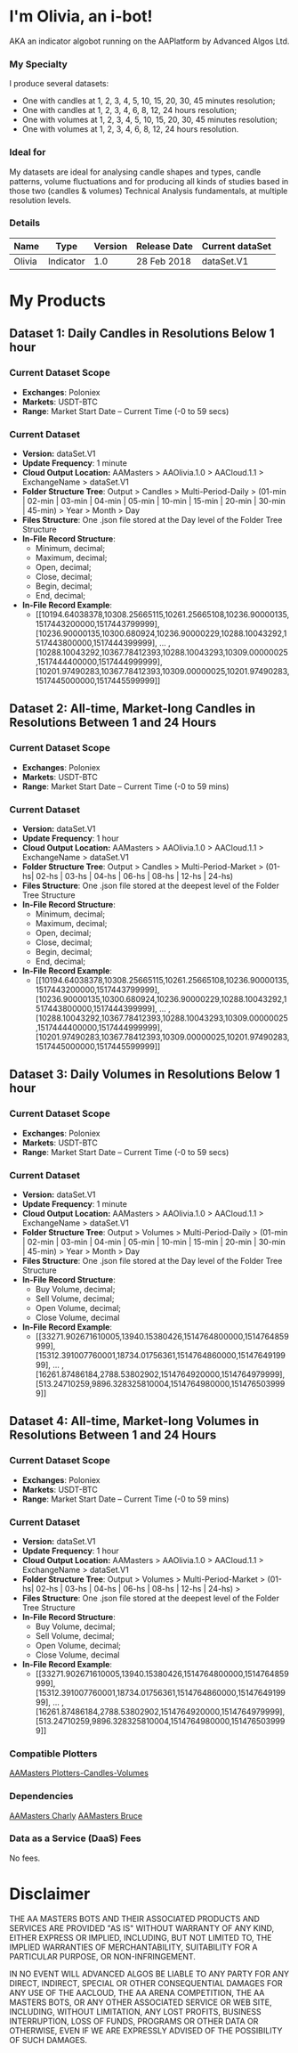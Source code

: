 # I'm Olivia, an i-bot!
AKA an indicator algobot running on the AAPlatform by Advanced Algos Ltd.

### My Specialty
I produce several datasets:
* One with candles at 1, 2, 3, 4, 5, 10, 15, 20, 30, 45 minutes resolution;
* One with candles at 1, 2, 3, 4, 6, 8, 12, 24 hours resolution;
* One with volumes at 1, 2, 3, 4, 5, 10, 15, 20, 30, 45 minutes resolution;
* One with volumes at 1, 2, 3, 4, 6, 8, 12, 24 hours resolution.

### Ideal for
My datasets are ideal for analysing candle shapes and types, candle patterns, volume fluctuations and for producing all kinds of studies based in those two (candles & volumes) Technical Analysis fundamentals, at multiple resolution levels.

### Details

| **Name** | **Type** | **Version** | **Release Date** | **Current dataSet** |
|----------|----------|----------|----------|----------|
| Olivia | Indicator | 1.0 | 28 Feb 2018 | dataSet.V1 |

# My Products

## Dataset 1: Daily Candles in Resolutions Below 1 hour

### Current Dataset Scope
* **Exchanges**: Poloniex
* **Markets**: USDT-BTC
* **Range**: Market Start Date – Current Time (-0 to 59 secs)

### Current Dataset
* **Version:** dataSet.V1
* **Update Frequency**: 1 minute
* **Cloud Output Location:** AAMasters > AAOlivia.1.0 > AACloud.1.1 > ExchangeName > dataSet.V1
* **Folder Structure Tree**: Output > Candles > Multi-Period-Daily > (01-min | 02-min | 03-min | 04-min | 05-min | 10-min | 15-min | 20-min | 30-min | 45-min) > Year > Month > Day
* **Files Structure**: One .json file stored at the Day level of the Folder Tree Structure
* **In-File Record Structure**:
  * Minimum, decimal;
  * Maximum, decimal;
  * Open, decimal;
  * Close, decimal;
  * Begin, decimal;
  * End, decimal;
* **In-File Record Example**: 
  * [[10194.64038378,10308.25665115,10261.25665108,10236.90000135,1517443200000,1517443799999],[10236.90000135,10300.680924,10236.90000229,10288.10043292,1517443800000,1517444399999], ... ,[10288.10043292,10367.78412393,10288.10043293,10309.00000025,1517444400000,1517444999999],[10201.97490283,10367.78412393,10309.00000025,10201.97490283,1517445000000,1517445599999]]

## Dataset 2: All-time, Market-long Candles in Resolutions Between 1 and 24 Hours

### Current Dataset Scope
* **Exchanges**: Poloniex
* **Markets**: USDT-BTC
* **Range**: Market Start Date – Current Time (-0 to 59 mins)

### Current Dataset
* **Version:** dataSet.V1
* **Update Frequency**: 1 hour
* **Cloud Output Location:** AAMasters > AAOlivia.1.0 > AACloud.1.1 > ExchangeName > dataSet.V1
* **Folder Structure Tree**: Output > Candles > Multi-Period-Market > (01-hs| 02-hs | 03-hs | 04-hs | 06-hs | 08-hs | 12-hs | 24-hs)
* **Files Structure**: One .json file stored at the deepest level of the Folder Tree Structure
* **In-File Record Structure**:
  * Minimum, decimal;
  * Maximum, decimal;
  * Open, decimal;
  * Close, decimal;
  * Begin, decimal;
  * End, decimal;
* **In-File Record Example**: 
  * [[10194.64038378,10308.25665115,10261.25665108,10236.90000135,1517443200000,1517443799999],[10236.90000135,10300.680924,10236.90000229,10288.10043292,1517443800000,1517444399999], ... ,[10288.10043292,10367.78412393,10288.10043293,10309.00000025,1517444400000,1517444999999],[10201.97490283,10367.78412393,10309.00000025,10201.97490283,1517445000000,1517445599999]]

## Dataset 3: Daily Volumes in Resolutions Below 1 hour

### Current Dataset Scope
* **Exchanges**: Poloniex
* **Markets**: USDT-BTC
* **Range**: Market Start Date – Current Time (-0 to 59 secs)

### Current Dataset
* **Version:** dataSet.V1
* **Update Frequency**: 1 minute
* **Cloud Output Location:** AAMasters > AAOlivia.1.0 > AACloud.1.1 > ExchangeName > dataSet.V1
* **Folder Structure Tree**: Output > Volumes > Multi-Period-Daily >  (01-min | 02-min | 03-min | 04-min | 05-min | 10-min | 15-min | 20-min | 30-min | 45-min) > Year > Month > Day
* **Files Structure**: One .json file stored at the Day level of the Folder Tree Structure
* **In-File Record Structure**:
  * Buy Volume, decimal;
  * Sell Volume, decimal;
  * Open Volume, decimal;
  * Close Volume, decimal
* **In-File Record Example**: 
  * [[33271.902671610005,13940.15380426,1514764800000,1514764859999],[15312.391007760001,18734.01756361,1514764860000,1514764919999], ... ,[16261.87486184,2788.53802902,1514764920000,1514764979999],[513.24710259,9896.328325810004,1514764980000,1514765039999]]

## Dataset 4: All-time, Market-long Volumes in Resolutions Between 1 and 24 Hours

### Current Dataset Scope
* **Exchanges**: Poloniex
* **Markets**: USDT-BTC
* **Range**: Market Start Date – Current Time (-0 to 59 mins)

### Current Dataset
* **Version:** dataSet.V1
* **Update Frequency**: 1 hour
* **Cloud Output Location:** AAMasters > AAOlivia.1.0 > AACloud.1.1 > ExchangeName > dataSet.V1
* **Folder Structure Tree**: Output > Volumes > Multi-Period-Market > (01-hs| 02-hs | 03-hs | 04-hs | 06-hs | 08-hs | 12-hs | 24-hs) >
* **Files Structure**: One .json file stored at the deepest level of the Folder Tree Structure
* **In-File Record Structure**:
  * Buy Volume, decimal;
  * Sell Volume, decimal;
  * Open Volume, decimal;
  * Close Volume, decimal
* **In-File Record Example**: 
  * [[33271.902671610005,13940.15380426,1514764800000,1514764859999],[15312.391007760001,18734.01756361,1514764860000,1514764919999], ... ,[16261.87486184,2788.53802902,1514764920000,1514764979999],[513.24710259,9896.328325810004,1514764980000,1514765039999]]

### Compatible Plotters
[AAMasters Plotters-Candles-Volumes](https://github.com/AAMasters/Plotters-Candles-Volumes)

### Dependencies
[AAMasters Charly](https://github.com/AAMasters/AACharly-Extraction-Bot)
[AAMasters Bruce](https://github.com/AAMasters/AABruce-Indicator-Bot)

### Data as a Service (DaaS) Fees
No fees.

# Disclaimer

THE AA MASTERS BOTS AND THEIR ASSOCIATED PRODUCTS AND SERVICES ARE PROVIDED "AS IS" WITHOUT WARRANTY OF ANY KIND, EITHER EXPRESS OR IMPLIED, INCLUDING, BUT NOT LIMITED TO, THE IMPLIED WARRANTIES OF MERCHANTABILITY, SUITABILITY FOR A PARTICULAR PURPOSE, OR NON-INFRINGEMENT.

IN NO EVENT WILL ADVANCED ALGOS BE LIABLE TO ANY PARTY FOR ANY DIRECT, INDIRECT, SPECIAL OR OTHER CONSEQUENTIAL DAMAGES FOR ANY USE OF THE AACLOUD, THE AA ARENA COMPETITION, THE AA MASTERS BOTS, OR ANY OTHER ASSOCIATED SERVICE OR WEB SITE, INCLUDING, WITHOUT LIMITATION, ANY LOST PROFITS, BUSINESS INTERRUPTION, LOSS OF FUNDS, PROGRAMS OR OTHER DATA OR OTHERWISE, EVEN IF WE ARE EXPRESSLY ADVISED OF THE POSSIBILITY OF SUCH DAMAGES.
